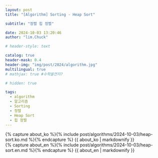 ```yaml
---
layout: post
title: "[Algorithm] Sorting - Heap Sort"

subtitle: "정렬 힙 정렬"

date: 2024-10-03 13:20:46
author: "lim.Chuck"

# header-style: text

catalog: true
header-mask: 0.4
header-img: "img/post/2024/algorithm.jpg"
multilingual: true
# mathjax: true #수학쓸껀지?

# hidden: true

tags:
  - algorithm
  - 알고리즘
  - Sorting
  - 정렬
  - Heap Sort
  - 힙 정렬
---
```


<div class="ko post-container">
    {% capture about_ko %}{% include post/algorithms/2024-10-03/heap-sort.ko.md %}{% endcapture %}
    {{ about_ko | markdownify }}
</div>
<div class="en post-container">
    {% capture about_en %}{% include post/algorithms/2024-10-03/heap-sort.en.md %}{% endcapture %}
    {{ about_en | markdownify }}
</div>
